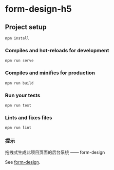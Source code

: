 # form-design-h5

## Project setup
```
npm install
```

### Compiles and hot-reloads for development
```
npm run serve
```

### Compiles and minifies for production
```
npm run build
```

### Run your tests
```
npm run test
```

### Lints and fixes files
```
npm run lint
```

### 提示
拖拽式生成此项目页面的后台系统 —— form-design

See [form-design](https://github.com/vincentzyc/form-design).
